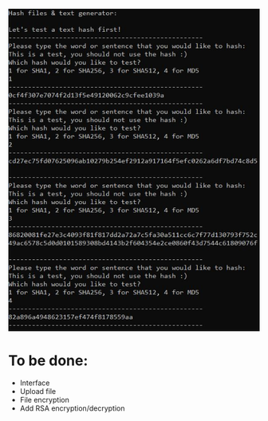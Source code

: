 ![alt text](https://github.com/MF1986/hashgen/blob/main/hashgen.jpg)


# To be done:
- Interface
- Upload file
- File encryption
- Add RSA encryption/decryption
